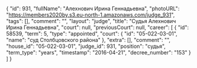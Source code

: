 {
    "id": 931,
    "fullName": "Алехнович Ирина Геннадьевна",
    "photoURL": "https://members2020by.s3.eu-north-1.amazonaws.com/judge_931",
    "tags": [],
    "comment": "",
    "layout": "judge",
    "title": "Судья Алехнович Ирина Геннадьевна",
    "court": null,
    "previousCourt": null,
    "career": [
        {
            "id": 58539,
            "term": 5,
            "type": "appointed",
            "court": {
                "id": "05-022-03-01",
                "name": "суд Столбцовского района"
            },
            "extra": [],
            "comment": "",
            "house_id": "05-022-03-01",
            "judge_id": 931,
            "position": "судья",
            "term_type": "years",
            "timestamp": "2016-04-21",
            "decree_number": "153"
        }
    ]
}